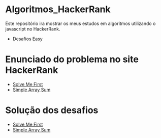 # Algoritmos_HackerRank

Este repositório ira mostrar os meus estudos em algoritmos utilizando o javascript no HackerRank.

- Desafios Easy

# Enunciado do problema no site HackerRank

- [Solve Me First](https://www.hackerrank.com/challenges/solve-me-first/problem?isFullScreen=true)
- [Simple Array Sum](https://www.hackerrank.com/challenges/solve-me-first/problem?isFullScreen=true)

# Solução dos desafios

- [Solve Me First](https://github.com/macmiller87/Algoritmos_HackerRank/blob/main/Solve_me_first/index.js)
- [Simple Array Sum](https://github.com/macmiller87/Algoritmos_HackerRank/blob/main/Simple_array_sum/index.js)


